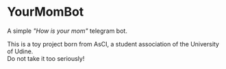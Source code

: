 # YourMomBot

A simple *"How is your mom"* telegram bot.

This is a toy project born from AsCI, a student association of the University of Udine.  
Do not take it too seriously!
